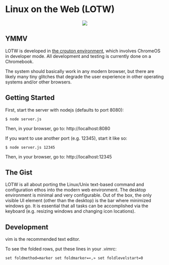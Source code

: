 # Linux on the Web (LOTW)

<p align="center">
  <img src="https://github.com/linuxontheweb/os/blob/main/img/screenshot.png">
</p>


## YMMV

LOTW is developed in [the crouton environment](https://github.com/dnschneid/crouton),
which involves ChromeOS in developer mode.  All development and testing is currently done
on a Chromebook.

The system should basically work in any modern browser, but there are likely
many tiny glitches that degrade the user experience in other operating systems
and/or other browsers.

## Getting Started

First, start the server with nodejs (defaults to port 8080):

`$ node server.js`

Then, in your browser, go to: http://localhost:8080


If you want to use another port (e.g. 12345), start it like so:

`$ node server.js 12345`

Then, in your browser, go to: http://localhost:12345

## The Gist

LOTW is all about porting the Linux/Unix text-based command and configuration ethos into the
modern web environment. The desktop environment is minimal and very
configurable.  Out of the box, the only visible UI element (other than the
desktop) is the bar where minimized windows go.  It is essential that all tasks
can be accomplished via the keyboard (e.g.  resizing windows and changing icon
locations).

## Development

vim is the recommended text editor.

To see the folded rows, put these lines in your .vimrc:

`
set foldmethod=marker
set foldmarker=«,»
set foldlevelstart=0
`
